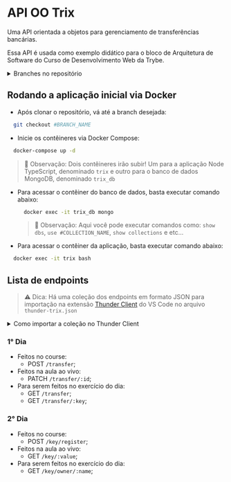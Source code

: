# API OO Trix

Uma API orientada a objetos para gerenciamento de transferências bancárias.

Essa API é usada como exemplo didático para o bloco de Arquitetura de Software do Curso de Desenvolvimento Web da Trybe.

<details>
  <summary>Branches no repositório</summary>

  1. `main`: Configurações de linter e configurações gerais;
  2. `application-course`: Conteúdo ensinado no course;
  3. `application-live-lectures`: Conteúdo ensinado no course juntamente com a aula ao vivo;
  4. `application-course-part-2`: Conteúdo ensinado no course;
  5. `application-live-lectures-part-2`: Conteúdo ensinado no course juntamente com a aula ao vivo

</details>

## Rodando a aplicação inicial via Docker

- Após clonar o repositório, vá até a branch desejada:

```bash
  git checkout #BRANCH_NAME
```

- Inicie os contêineres via Docker Compose:
  
```bash
  docker-compose up -d
```

> 👀 Observação: Dois contêineres irão subir! Um para a aplicação Node TypeScript, denominado `trix` e outro para o banco de dados MongoDB, denominado `trix_db`

- Para acessar o contêiner do banco de dados, basta executar comando abaixo:

  ```bash
    docker exec -it trix_db mongo
  ```

  > 👀 Observação: Aqui você pode executar comandos como: `show dbs`, `use #COLLECTION_NAME`, `show collections` e etc...

- Para acessar o contêiner da aplicação, basta executar comando abaixo:

```bash
  docker exec -it trix bash
```

## Lista de endpoints

> ⚠️ Dica: Há uma coleção dos endpoints em formato JSON para importação na extensão [Thunder Client](https://marketplace.visualstudio.com/items?itemName=rangav.vscode-thunder-client) do VS Code no arquivo `thunder-trix.json`

<details>
  <summary>Como importar a coleção no Thunder Client</summary>

  1. Abra a aba da extensão Thunder Client;
  2. Clique na aba Collections;
  3. Clique no menu de opções;
  4. Clique em Import;
  5. Escolha o arquivo `thunder-trix.json`;
  6. Clique em OK.

</details>

### 1° Dia

- Feitos no course:
  - POST `/transfer`;
- Feitos na aula ao vivo:
  - PATCH `/transfer/:id`;
- Para serem feitos no exercício do dia:
  - GET `/transfer`;
  - GET `/transfer/:key`;

### 2° Dia

- Feitos no course:
  - POST `/key/register`;
- Feitos na aula ao vivo:
  - GET `/key/:value`;
- Para serem feitos no exercício do dia:
  - GET `/key/owner/:name`;
<!-- 
TODOS:
- [ ] REALIZAR TESTES NA UNDOTRANSFERS
-->